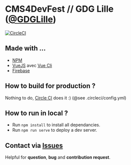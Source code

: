 # CMS4DevFest // GDG Lille ([@GDGLille](https://twitter.com/GDGLille)) 

[![CircleCI](https://circleci.com/gh/GDG-Lille/cms4devfest/tree/master.svg?style=svg)](https://circleci.com/gh/GDG-Lille/cms4devfest/tree/master)

## Made with ...
* [NPM](https://www.npmjs.com/) 
* [VueJS](https://vuejs.org/) avec [Vue Cli](https://cli.vuejs.org/)
* [Firebase](https://firebase.google.com)

## How to build for production ?

Nothing to do, [Circle CI](https://circleci.com/gh/GDG-Lille) does it :) (@see .circleci/config.yml)

## How to run in local ?

* Run `npm install` to install all dependancies.
* Run `npm run serve` to deploy a dev server.

## Contact via [Issues](https://github.com/GDG-Lille/cms4devfest/issues)
Helpful for **question**, **bug** and **contribution request**.
